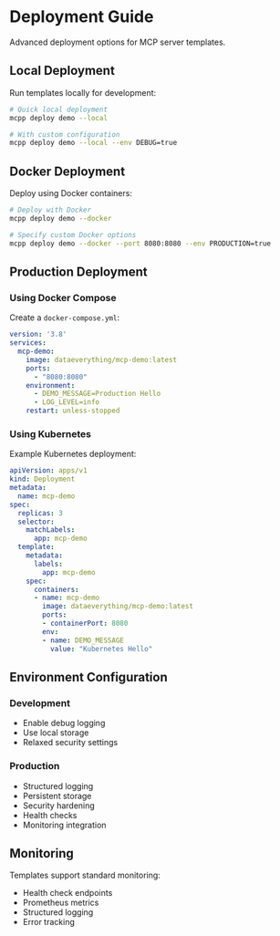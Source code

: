 # Deployment Guide

Advanced deployment options for MCP server templates.

## Local Deployment

Run templates locally for development:

```bash
# Quick local deployment
mcpp deploy demo --local

# With custom configuration
mcpp deploy demo --local --env DEBUG=true
```

## Docker Deployment

Deploy using Docker containers:

```bash
# Deploy with Docker
mcpp deploy demo --docker

# Specify custom Docker options
mcpp deploy demo --docker --port 8080:8080 --env PRODUCTION=true
```

## Production Deployment

### Using Docker Compose

Create a `docker-compose.yml`:

```yaml
version: '3.8'
services:
  mcp-demo:
    image: dataeverything/mcp-demo:latest
    ports:
      - "8080:8080"
    environment:
      - DEMO_MESSAGE=Production Hello
      - LOG_LEVEL=info
    restart: unless-stopped
```

### Using Kubernetes

Example Kubernetes deployment:

```yaml
apiVersion: apps/v1
kind: Deployment
metadata:
  name: mcp-demo
spec:
  replicas: 3
  selector:
    matchLabels:
      app: mcp-demo
  template:
    metadata:
      labels:
        app: mcp-demo
    spec:
      containers:
      - name: mcp-demo
        image: dataeverything/mcp-demo:latest
        ports:
        - containerPort: 8080
        env:
        - name: DEMO_MESSAGE
          value: "Kubernetes Hello"
```

## Environment Configuration

### Development
- Enable debug logging
- Use local storage
- Relaxed security settings

### Production
- Structured logging
- Persistent storage
- Security hardening
- Health checks
- Monitoring integration

## Monitoring

Templates support standard monitoring:

- Health check endpoints
- Prometheus metrics
- Structured logging
- Error tracking
